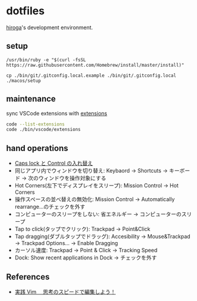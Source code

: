 # dotfiles

[hiroga](https://github.com/hiroga-cc)'s development environment.

## setup

```shell script
/usr/bin/ruby -e "$(curl -fsSL https://raw.githubusercontent.com/Homebrew/install/master/install)"

cp ./bin/git/.gitconfig.local.example ./bin/git/.gitconfig.local
./macos/setup
```

## maintenance

sync VSCode extensions with [extensions](./bin/vscode/extensions)

```sh
code --list-extensions
code ./bin/vscode/extensions
```

## hand operations

- [Caps lock と Control の入れ替え](https://pc-karuma.net/mac-keys-modifiers-switch-command-control-caps/)
- 同じアプリ内でウィンドウを切り替え: Keybaord → Shortcuts → キーボード → 次のウィンドウを操作対象にする
- Hot Corners(左下でディスプレイをスリープ): Mission Control → Hot Corners
- 操作スペースの並べ替えの無効化: Mission Control → Automatically rearrange...のチェックを外す
- コンピューターのスリープをしない: 省エネルギー → コンピューターのスリープ
- Tap to click(タップでクリック): Trackpad → Point&Click
- Tap dragging(ダブルタップでドラッグ): Accesibility → Mouse&Trackpad → Trackpad Options... → Enable Dragging
- カーソル速度: Trackpad → Point & Click → Tracking Speed
- Dock: Show recent applications in Dock → チェックを外す

## References

- [実践 Vim 　思考のスピードで編集しよう！](https://amzn.to/2RO11fr)
